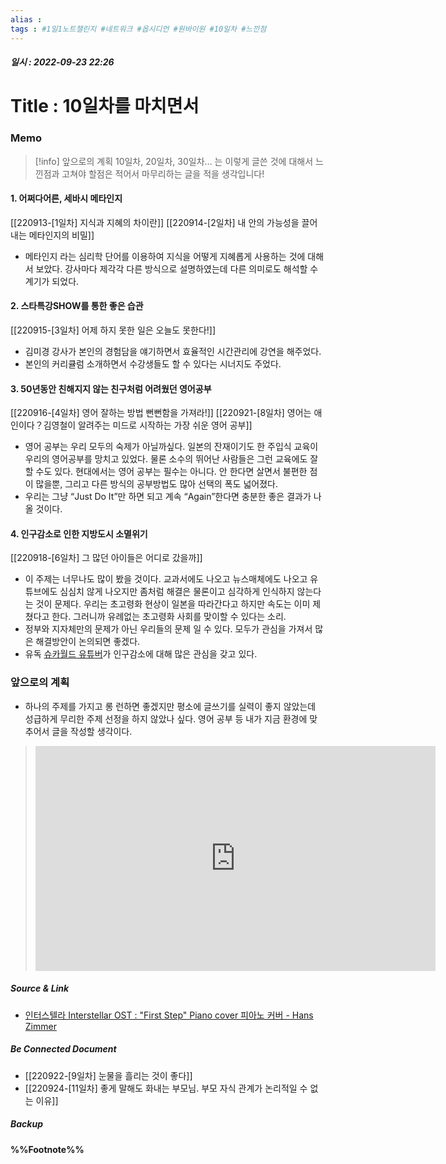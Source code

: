 ```yaml
---
alias : 
tags : #1일1노트챌린지 #네트워크 #옵시디언 #원바이원 #10일차 #느낀점
---
```


##### 일시 : 2022-09-23 22:26

# Title : 10일차를 마치면서

### Memo
> [!info] 앞으로의 계획
> 10일차, 20일차, 30일차… 는 이렇게 글쓴 것에 대해서 느낀점과 고쳐야 할점은 적어서 마무리하는 글을 적을 생각입니다!

#### 1. 어쩌다어른, 세바시 메타인지
[[220913-[1일차] 지식과 지혜의 차이란]]
[[220914-[2일차] 내 안의 가능성을 끌어내는 메타인지의 비밀]]
- 메타인지 라는 심리학 단어를 이용하여 지식을 어떻게 지혜롭게 사용하는 것에 대해서 보았다. 강사마다 제각각 다른 방식으로 설명하였는데 다른 의미로도 해석할 수 계기가 되었다.

#### 2. 스타특강SHOW를 통한 좋은 습관
[[220915-[3일차] 어제 하지 못한 일은 오늘도 못한다!]]
- 김미경 강사가 본인의 경험담을 얘기하면서 효율적인 시간관리에 강연을 해주었다.
- 본인의 커리큘럼 소개하면서 수강생들도 할 수 있다는 시너지도 주었다.

#### 3. 50년동안 친해지지 않는 친구처럼 어려웠던 영어공부
[[220916-[4일차] 영어 잘하는 방법 뻔뻔함을 가져라!]]
[[220921-[8일차] 영어는 애인이다？김영철이 알려주는 미드로 시작하는 가장 쉬운 영어 공부]]
- 영어 공부는 우리 모두의 숙제가 아닐까싶다. 일본의 잔재이기도 한 주입식 교육이 우리의 영어공부를 망치고 있었다. 물론 소수의 뛰어난 사람들은 그런 교육에도 잘할 수도 있다. 현대에서는 영어 공부는 필수는 아니다. 안 한다면 살면서 불편한 점이 많을뿐, 그리고 다른 방식의 공부방법도 많아 선택의 폭도 넓어졌다.
- 우리는 그냥 “Just Do It”만 하면 되고 계속 “Again”한다면 충분한 좋은 결과가 나올 것이다.

#### 4. 인구감소로 인한 지방도시 소멸위기
[[220918-[6일차] 그 많던 아이들은 어디로 갔을까]]
- 이 주제는 너무나도 많이 봤을 것이다. 교과서에도 나오고 뉴스매체에도 나오고 유튜브에도 심심치 않게 나오지만 좀처럼 해결은 물론이고 심각하게 인식하지 않는다는 것이 문제다. 우리는 초고령화 현상이 일본을 따라간다고 하지만 속도는 이미 제쳤다고 한다. 그러니까 유례없는 초고령화 사회를 맞이할 수 있다는 소리.
- 정부와 지자체만의 문제가 아닌 우리들의 문제 일 수 있다. 모두가 관심을 가져서 많은 해결방안이 논의되면 좋겠다.
- 유독 [슈카월드 유튜](https://www.youtube.com/watch?v=D1WmehsSXho)[버](https://www.youtube.com/watch?v=MAu2PeRz7b8)가 인구감소에 대해 많은 관심을 갖고 있다.

### 앞으로의 계획
- 하나의 주제를 가지고 롱 런하면 좋겠지만 평소에 글쓰기를 실력이 좋지 않았는데 성급하게 무리한 주제 선정을 하지 않았나 싶다. 영어 공부 등 내가 지금 환경에 맞추어서 글을 작성할 생각이다.

> <iframe width="640" height="360" src="https://www.youtube.com/embed/Acv8deK5Rok" title="인터스텔라 Interstellar OST : "First Step" Piano cover 피아노 커버 - Hans Zimmer" frameborder="0" allow="accelerometer; autoplay; clipboard-write; encrypted-media; gyroscope; picture-in-picture" allowfullscreen></iframe>

##### Source & Link
- [인터스텔라 Interstellar OST : "First Step" Piano cover 피아노 커버 - Hans Zimmer](https://youtu.be/Acv8deK5Rok)

##### Be Connected Document
- [[220922-[9일차] 눈물을 흘리는 것이 좋다]]
- [[220924-[11일차] 좋게 말해도 화내는 부모님. 부모 자식 관계가 논리적일 수 없는 이유]]

##### Backup


#### %%Footnote%%

[^1]: 